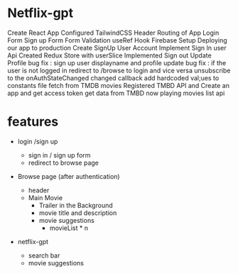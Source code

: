 # Netflix-gpt

Create React App
Configured TailwindCSS
Header
Routing of App
Login Form
Sign up Form
Form Validation
useRef Hook
Firebase Setup
Deploying our app to production
Create SignUp User Account
Implement Sign In user Api
Created Redux Store with userSlice
Implemented Sign out
Update Profile
bug fix : sign up user displayname and profile update
bug fix : if the user is not logged in redirect to /browse to login and vice versa
unsubscribe to the onAuthStateChanged changed callback
add hardcoded val;ues to constants file
fetch from TMDB movies
Registered TMBD API and Create an app and get access token
get data from TMBD now playing movies list api


# features

- login /sign up
   - sign in / sign up form
   - redirect to browse page
 
- Browse page (after authentication)
   - header
   - Main Movie
     - Trailer in the Background
     - movie title and description
     - movie suggestions
       - movieList * n 

- netflix-gpt 
   - search bar
   - movie suggestions
